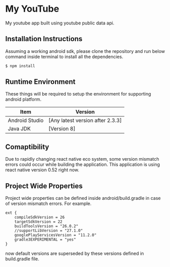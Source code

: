 # My YouTube  
My youtube app built using youtube public data api.

## Installation Instructions
Assuming a working android sdk, please clone the repository and run below command inside terminal to install all the dependencies. 
```sh
$ npm install
``` 

## Runtime Environment
These things will be required to setup the environment for supporting android platform.

| Item | Version |
| ------ | ------ |
| Android Studio  | [Any latest version after 2.3.3]|
| Java JDK | [Version 8] |


## Comaptibility 
Due to rapidly changing react native eco system, some version mismatch errors could occur while building the application.
This application is using react native version 0.52 right now. 


## Project Wide Properties
Project wide properties can be defined inside android/build.gradle in case of version mismatch errors. For example. 

```
ext {
    compileSdkVersion = 26
    targetSdkVersion = 22   
    buildToolsVersion = "26.0.2"
    //supportLibVersion = "27.1.0"
    googlePlayServicesVersion = "11.2.0"
    gradle3EXPERIMENTAL = "yes"
}
```
now default versions are superseded by these versions defined in build.gradle file.
